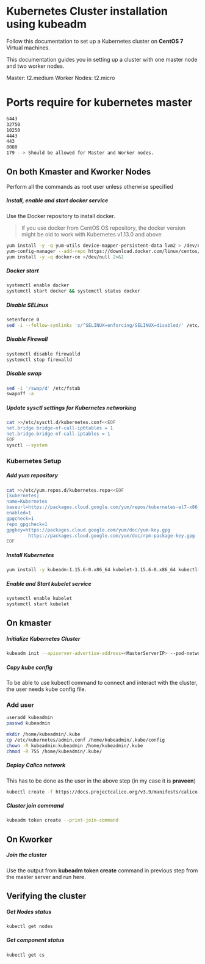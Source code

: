 # Kubernetes Cluster installation using kubeadm
Follow this documentation to set up a Kubernetes cluster on __CentOS 7__ Virtual machines.

This documentation guides you in setting up a cluster with one master node and two worker nodes.

Master: t2.medium
Worker Nodes: t2.micro

# Ports require for kubernetes master
```sh
6443
32750
10250
4443
443
8080
179 --> Should be allowed for Master and Worker nodes. 
```

## On both Kmaster and Kworker Nodes
Perform all the commands as root user unless otherwise specified

##### Install, enable and start docker service
Use the Docker repository to install docker.
> If you use docker from CentOS OS repository, the docker version might be old to work with Kubernetes v1.13.0 and above
```sh
yum install -y -q yum-utils device-mapper-persistent-data lvm2 > /dev/null 2>&1
yum-config-manager --add-repo https://download.docker.com/linux/centos/docker-ce.repo > /dev/null 2>&1
yum install -y -q docker-ce >/dev/null 2>&1
```

##### Docker start

```sh
systemctl enable docker
systemctl start docker && systemctl status docker
```
##### Disable SELinux
```sh
setenforce 0
sed -i --follow-symlinks 's/^SELINUX=enforcing/SELINUX=disabled/' /etc/sysconfig/selinux
```
##### Disable Firewall
```sh
systemctl disable firewalld
systemctl stop firewalld
```
##### Disable swap
```sh
sed -i '/swap/d' /etc/fstab
swapoff -a
```
##### Update sysctl settings for Kubernetes networking
```sh
cat >>/etc/sysctl.d/kubernetes.conf<<EOF
net.bridge.bridge-nf-call-ip6tables = 1
net.bridge.bridge-nf-call-iptables = 1
EOF
sysctl --system
```
### Kubernetes Setup
##### Add yum repository
```sh
cat >>/etc/yum.repos.d/kubernetes.repo<<EOF
[kubernetes]
name=Kubernetes
baseurl=https://packages.cloud.google.com/yum/repos/kubernetes-el7-x86_64
enabled=1
gpgcheck=1
repo_gpgcheck=1
gpgkey=https://packages.cloud.google.com/yum/doc/yum-key.gpg
        https://packages.cloud.google.com/yum/doc/rpm-package-key.gpg
EOF
```
##### Install Kubernetes
```sh
yum install -y kubeadm-1.15.6-0.x86_64 kubelet-1.15.6-0.x86_64 kubectl-1.15.6-0.x86_64
```
##### Enable and Start kubelet service
```sh
systemctl enable kubelet
systemctl start kubelet
```
## On kmaster
##### Initialize Kubernetes Cluster
```sh
kubeadm init --apiserver-advertise-address=<MasterServerIP> --pod-network-cidr=192.168.0.0/16
```
##### Copy kube config
To be able to use kubectl command to connect and interact with the cluster, the user needs kube config file.

### Add user
```sh
useradd kubeadmin
passwd kubeadmin
```


```sh
mkdir /home/kubeadmin/.kube
cp /etc/kubernetes/admin.conf /home/kubeadmin/.kube/config
chown -R kubeadmin:kubeadmin /home/kubeadmin/.kube
chmod -R 755 /home/kubeadmin/.kube/
```
##### Deploy Calico network
This has to be done as the user in the above step (in my case it is __praveen__)
```sh
kubectl create -f https://docs.projectcalico.org/v3.9/manifests/calico.yaml
```

##### Cluster join command
```sh
kubeadm token create --print-join-command
```
## On Kworker
##### Join the cluster
Use the output from __kubeadm token create__ command in previous step from the master server and run here.

## Verifying the cluster
##### Get Nodes status
```sh
kubectl get nodes
```
##### Get component status
```sh
kubectl get cs
```
